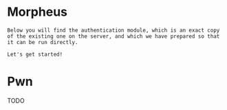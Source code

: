 # Morpheus

	Below you will find the authentication module, which is an exact copy of the existing one on the server, and which we have prepared so that it can be run directly.

	Let's get started!

# Pwn

TODO